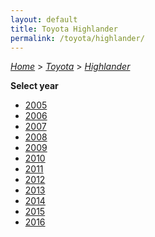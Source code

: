```yaml
---
layout: default
title: Toyota Highlander
permalink: /toyota/highlander/
---
```

[*Home*](/) > [*Toyota*](/toyota/) > [*Highlander*](/toyota/highlander/)

**Select year**

- [2005](/toyota/highlander/2005/)
- [2006](/toyota/highlander/2006/)
- [2007](/toyota/highlander/2007/)
- [2008](/toyota/highlander/2008/)
- [2009](/toyota/highlander/2009/)
- [2010](/toyota/highlander/2010/)
- [2011](/toyota/highlander/2011/)
- [2012](/toyota/highlander/2012/)
- [2013](/toyota/highlander/2013/)
- [2014](/toyota/highlander/2014/)
- [2015](/toyota/highlander/2015/)
- [2016](/toyota/highlander/2016/)